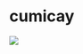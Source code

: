 # cumicay
<p>
<img src="https://www.facebook.com/photo.php?fbid=2087839798195624&set=t.100009088717207&type=3&theater">
